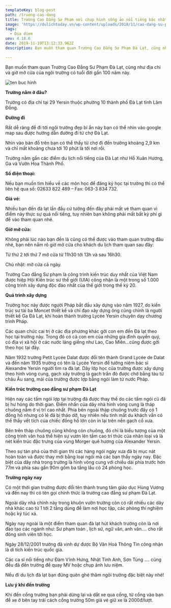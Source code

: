 ```yaml
---
templateKey: blog-post
path: /truong-cao-dang
title: Trường Cao Đẳng Sư Phạm nơi chụp hình sống ảo nổi tiếng bậc nhất Đà Lạt
image: 'https://dulichtoday.vn/wp-content/uploads/2018/11/cao-dang-su-pham-da-lat-dia-diem-du-lich-da-lat-free.jpg' 
tags:
  - Dia diem
uev: 4.18.6
date: 2019-11-19T13:12:33.962Z
description: Bạn muốn tham quan Trường Cao Đẳng Sư Phạm Đà Lạt, cũng như địa chỉ và giờ mở cửa của ngôi trường có tuổi đời gần 100 năm này.

---
```


Bạn muốn tham quan Trường Cao Đẳng Sư Phạm Đà Lạt, cũng như địa chỉ và giờ mở cửa của ngôi trường có tuổi đời gần 100 năm này.

![ten buc hinh](https://www.vietfuntravel.com.vn/image/data/Da-Lat/chup-hinh-dep-da-lat/15-dia-diem-chup-hinh-dep-o-da-lat-3.jpg "ten buc hinh")


**Trường nằm ở đâu?**

Trường có địa chỉ tại 29 Yersin thuộc phường 10 thành phố Đà Lạt tỉnh Lâm Đồng.

**Đường đi**

Rất dễ ràng để đi tới ngôi trường đẹp bí ẩn này bạn có thể nhìn vào google map sau được hướng dẫn đường đi từ chợ Đà Lạt.


Nhìn vào bản đồ trên bạn có thể thấy từ chợ đi đến trường khoảng 2,9 km và chỉ mất khoảng chưa tới 10 phút là tới nơi rồi.

Trường nằm gần các điểm du lịch nổi tiếng của Đà Lạt như Hồ Xuân Hương, Ga và Vườn Hoa Thành Phố.

**Số điện thoại:**

Nếu bạn muốn tìm hiểu về các môn học để đăng ký học tại trường thì có thể liên hệ qua số: 02633 822 489 – Fax: 063-3 834 732.

**Giá vé:**

Nhiều bạn đến đà lạt lần đầu cứ tưởng đến đây phải mất vé tham quan vì điểm này thực sự quá nổi tiếng, tuy nhiên bạn không phải mất bất kỳ phí gì để vào tham quan nhé.

**Giờ mở cửa:**

Không phải lúc nào bạn đến là cũng có thể được vào tham quan trường đâu nhé, bạn nên nắm rõ giờ mở cửa cho khách du lịch tham quan sau đây:

Từ thứ 2 tới thứ 7 mở cửa từ 11h30 tới 13h và sau 16h30.

Chủ nhật: mở cửa cả ngày.


Trường Cao đẳng Sư phạm là công trình kiến trúc duy nhất của Việt Nam được hiệp Hội Kiến trúc sư thế giới (UIA) công nhận là một trong số 1.000 công trình xây dựng độc đáo nhất của thế giới trong thế kỷ 20.

**Quá trình xây dựng**

Trường học này được người Pháp bắt đầu xây dựng vào năm 1927, do kiến trúc sư tài ba Moncet thiết kế và chỉ đạo xây dựng ông cũng chính là người thiết kế Ga Đà Lạt, khi hoàn thành trường Lycée Yersin chuyên dạy chương trình Pháp.

Các quan chức cai trị ở các địa phương khác gởi con em đến Đà lạt theo học tại trường này. Trong đó có cả con em của những gia đình quyền quý, có địa vị xã hội ở các nước láng giềng như Lao, Cao Miên…cũng được gởi theo học tại đây.

Năm 1932 trường Petit Lycée Dalat được đổi tên thành Grand Lycée de Dalat và đến năm 1935 trường có tên là Lycée Yersin để tưởng niệm bác sĩ Alexandre Yersin người tìm ra đà lạt. Dãy lớp học của trường được xây dựng theo hình vòng cung, gạch xây trường là gạch trần đỏ được chở bằng tàu từ châu Âu sang, mái của trường được lợp bằng ngói làm từ nước Pháp.

**Kiến trúc trường cao đẳng sư phạm Đà Lạt**

Hiện nay các tấm ngói lợp tại trường  đã được thay thế do các tấm ngói cũ đã bị hư hỏng do thời gian. Điểm nhấn của dãy nhà hình vòng cung là tháp chuông nằm ở vị trí cao nhất. Phía bên ngoài tháp chuông trước đây có 1 đồng hồ nhưng có lẽ đã bị tháo dỡ, tuy nhiên nếu tinh mắt du khách vẫn có thể thấy vết tích của chiếc đồng hồ lớn còn in lại trên nền gạch cổ xưa.

Bên trên tháp chuông cũng không còn chuông, đó chỉ là biểu tượng cùa một công trình văn hoá thể hiện sự vươn lên tầm cao trí thức của nhân loại và là nét kiến trúc đặc trưng của vùng Morger quê hương của Alexander Yersin.


Theo sự tàn phá của thời gian thì các hàng ngói ngày xưa đã bị mục nát hoàn toàn và được thay mới bằng loại ngói mà các bạn thấy ngày nay. Đặc biệt của dãy nhà trong trường là hình vòng cung với chiều dài phía trước hơn 77m và phía sau gần 90m gồm ba tầng lầu có 24 phòng học.


**Trường ngày nay**

Có một thời gian trường được đổi tên thành trung tâm giáo dục Hùng Vương và đến nay thì có tên gọi chính thức là trường cao đẳng sư phạm Đà Lạt.

Ngoài dãy nhà chính này trong khuôn vườn trường còn có rất nhiều các dãy nhà khác cao từ 1 tới 2 tầng dùng để làm nơi học tập, các phòng thí nghiệm hoặc ký túc xá.

Ngày nay ngoài là một điểm tham quan đà lạt hút khách trường còn là nơi đào tạo các ngành như: Sư phạm toán , lịch sử, ngữ văn, anh văn…. cho rất đông sinh viên tới học.

Ngày 28/12/2001 trường đã vinh dự được Bộ Văn Hoá Thông Tin công nhận là di tích kiến trúc quốc gia.

Các ca sĩ nổi tiếng như Đàm Vĩnh Hưng, Nhật Tinh Anh, Sơn Tùng …. cũng đều đã đến trường để quay MV hoặc chụp ảnh lưu niệm.

Nếu đi du lịch đà lạt bạn đừng quên ghé thăm ngôi trường đặc biệt này nhé!


**Lưu ý khi đến trường**

Khi đến cổng trường bạn phải dừng lại và dắt xe qua cổng, từ cổng vào bạn để xe ở bên tay trái cách cổng trường 50m giá vé giữ xe là 2000đ/lượt.